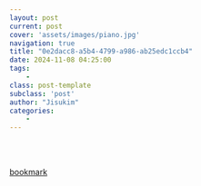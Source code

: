 ```yaml
---
layout: post
current: post
cover: 'assets/images/piano.jpg'
navigation: true
title: "0e2dacc8-a5b4-4799-a986-ab25edc1ccb4"
date: 2024-11-08 04:25:00
tags:
    - 
class: post-template
subclass: 'post'
author: "Jisukim"
categories:
    - 
---
```

<br><br>

[bookmark](https://jskdev.vercel.app/docs/dev/React/2024-11-08-custom-snippets/)

